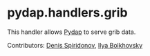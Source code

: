 pydap.handlers.grib
==================

This handler allows <a href="http://www.pydap.org/">Pydap</a> to serve grib data.

Contributors: <a href="https://github.com/SpiritD">Denis Spiridonov</a>, <a href="https://github.com/bolhovsky">Ilya Bolkhovsky</a>
